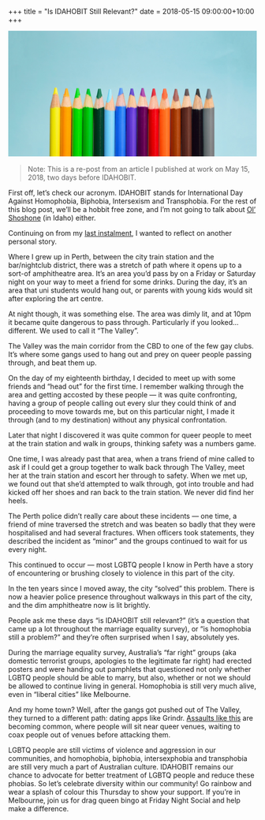 +++
title = "Is IDAHOBIT Still Relevant?"
date = 2018-05-15 09:00:00+10:00
+++

![Rainbow coloured pencils](header.jpg)

> Note: This is a re-post from an article I published at work on May 15, 2018, two days before IDAHOBIT.

First off, let’s check our acronym. IDAHOBIT stands for International Day Against Homophobia, Biphobia, Intersexism and Transphobia. For the rest of this blog post, we’ll be a hobbit free zone, and I’m not going to talk about [Ol’ Shoshone](https://www.youtube.com/watch?v=5IDSdzM_kx8) (in Idaho) either.

Continuing on from my [last instalment](/insta-married-how-marriage-equality-impacts-me/), I wanted to reflect on another personal story.

Where I grew up in Perth, between the city train station and the bar/nightclub district, there was a stretch of path where it opens up to a sort-of amphitheatre area. It’s an area you’d pass by on a Friday or Saturday night on your way to meet a friend for some drinks. During the day, it’s an area that uni students would hang out, or parents with young kids would sit after exploring the art centre.

At night though, it was something else. The area was dimly lit, and at 10pm it became quite dangerous to pass through. Particularly if you looked… different. We used to call it “The Valley”.

The Valley was the main corridor from the CBD to one of the few gay clubs. It’s where some gangs used to hang out and prey on queer people passing through, and beat them up.

On the day of my eighteenth birthday, I decided to meet up with some friends and “head out” for the first time. I remember walking through the area and getting accosted by these people — it was quite confronting, having a group of people calling out every slur they could think of and proceeding to move towards me, but on this particular night, I made it through (and to my destination) without any physical confrontation.

Later that night I discovered it was quite common for queer people to meet at the train station and walk in groups, thinking safety was a numbers game.

One time, I was already past that area, when a trans friend of mine called to ask if I could get a group together to walk back through The Valley, meet her at the train station and escort her through to safety. When we met up, we found out that she’d attempted to walk through, got into trouble and had kicked off her shoes and ran back to the train station. We never did find her heels.

The Perth police didn’t really care about these incidents — one time, a friend of mine traversed the stretch and was beaten so badly that they were hospitalised and had several fractures. When officers took statements, they described the incident as “minor” and the groups continued to wait for us every night.

This continued to occur — most LGBTQ people I know in Perth have a story of encountering or brushing closely to violence in this part of the city.

In the ten years since I moved away, the city “solved” this problem. There is now a heavier police presence throughout walkways in this part of the city, and the dim amphitheatre now is lit brightly.

People ask me these days “is IDAHOBIT still relevant?” (it’s a question that came up a lot throughout the marriage equality survey), or “is homophobia still a problem?” and they’re often surprised when I say, absolutely yes.

During the marriage equality survey, Australia’s “far right” groups (aka domestic terrorist groups, apologies to the legitimate far right) had erected posters and were handing out pamphlets that questioned not only whether LGBTQ people should be able to marry, but also, whether or not we should be allowed to continue living in general. Homophobia is still very much alive, even in “liberal cities” like Melbourne.

And my home town? Well, after the gangs got pushed out of The Valley, they turned to a different path: dating apps like Grindr. [Assaults like this](https://thewest.com.au/news/wa/grindr-thugs-jailed-over-violent-attacks-on-gay-men-ng-b88690695z) are becoming common, where people will sit near queer venues, waiting to coax people out of venues before attacking them.

LGBTQ people are still victims of violence and aggression in our communities, and homophobia, biphobia, intersexphobia and transphobia are still very much a part of Australian culture. IDAHOBIT remains our chance to advocate for better treatment of LGBTQ people and reduce these phobias. So let’s celebrate diversity within our community! Go rainbow and wear a splash of colour this Thursday to show your support. If you’re in Melbourne, join us for drag queen bingo at Friday Night Social and help make a difference.
